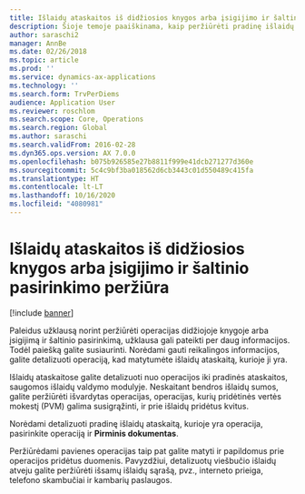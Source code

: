 ```yaml
---
title: Išlaidų ataskaitos iš didžiosios knygos arba įsigijimo ir šaltinio pasirinkimo peržiūra
description: Šioje temoje paaiškinama, kaip peržiūrėti pradinę išlaidų ataskaitą, kurioje yra operacija.
author: saraschi2
manager: AnnBe
ms.date: 02/26/2018
ms.topic: article
ms.prod: ''
ms.service: dynamics-ax-applications
ms.technology: ''
ms.search.form: TrvPerDiems
audience: Application User
ms.reviewer: roschlom
ms.search.scope: Core, Operations
ms.search.region: Global
ms.author: saraschi
ms.search.validFrom: 2016-02-28
ms.dyn365.ops.version: AX 7.0.0
ms.openlocfilehash: b075b926585e27b8811f999e41dcb271277d360e
ms.sourcegitcommit: 5c4c9bf3ba018562d6cb3443c01d550489c415fa
ms.translationtype: HT
ms.contentlocale: lt-LT
ms.lasthandoff: 10/16/2020
ms.locfileid: "4080981"
---
```

# <a name="view-an-expense-report-from-general-ledger-or-procurement-and-sourcing"></a>Išlaidų ataskaitos iš didžiosios knygos arba įsigijimo ir šaltinio pasirinkimo peržiūra

[!include [banner](../includes/banner.md)]

Paleidus užklausą norint peržiūrėti operacijas didžiojoje knygoje arba įsigijimą ir šaltinio pasirinkimą, užklausa gali pateikti per daug informacijos. Todėl paiešką galite susiaurinti. Norėdami gauti reikalingos informacijos, galite detalizuoti operaciją, kad matytumėte išlaidų ataskaitą, kurioje ji yra.

Išlaidų ataskaitose galite detalizuoti nuo operacijos iki pradinės ataskaitos, saugomos išlaidų valdymo modulyje. Neskaitant bendros išlaidų sumos, galite peržiūrėti išvardytas operacijas, operacijas, kurių pridėtinės vertės mokestį (PVM) galima susigrąžinti, ir prie išlaidų pridėtus kvitus.

Norėdami detalizuoti pradinę išlaidų ataskaitą, kurioje yra operacija, pasirinkite operaciją ir **Pirminis dokumentas**.

Peržiūrėdami pavienes operacijas taip pat galite matyti ir papildomus prie operacijos pridėtus duomenis. Pavyzdžiui, detalizuotų viešbučio išlaidų atveju galite peržiūrėti išsamų išlaidų sąrašą, pvz., interneto prieiga, telefono skambučiai ir kambarių paslaugos.
